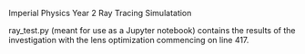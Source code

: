 Imperial Physics Year 2 Ray Tracing Simulatation

ray_test.py (meant for use as a Jupyter notebook) contains the results of the investigation with the lens optimization commencing on line 417.
